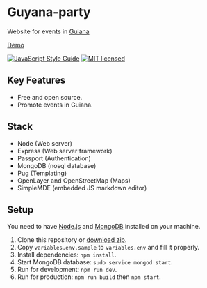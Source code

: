 # Guyana-party

Website for events in [Guiana](https://en.wikipedia.org/wiki/French_Guiana)

[Demo](https://guyana-party.dynu.net/)

[![JavaScript Style Guide](https://img.shields.io/badge/code_style-standard-brightgreen.svg)](https://standardjs.com)
[![MIT licensed](https://img.shields.io/badge/license-MIT-blue.svg)](https://github.com/chadek/guyana-party/blob/master/LICENSE)

## Key Features

- Free and open source.
- Promote events in Guiana.

## Stack

- Node (Web server)
- Express (Web server framework)
- Passport (Authentication)
- MongoDB (nosql database)
- Pug (Templating)
- OpenLayer and OpenStreetMap (Maps)
- SimpleMDE (embedded JS markdown editor)

## Setup

You need to have [Node.js](https://nodejs.org/) and [MongoDB](https://docs.mongodb.com/guides/server/install/) installed on your machine.

1. Clone this repository or [download zip](https://github.com/chadek/guyana-party/archive/master.zip).
2. Copy `variables.env.sample` to `variables.env` and fill it properly.
3. Install dependencies: `npm install`.
4. Start MongoDB database: `sudo service mongod start`.
5. Run for development: `npm run dev`.
6. Run for production: `npm run build` then `npm start`.

